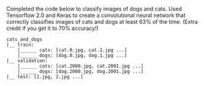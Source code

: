 Completed the code below to classify images of dogs and cats. Used Tensorflow 2.0 and Keras to create a convolutional neural network that correctly classifies images of cats and dogs at least 63% of the time. (Extra credit if you get it to 70% accuracy!)
```
cats_and_dogs
|__ train:
    |______ cats: [cat.0.jpg, cat.1.jpg ...]
    |______ dogs: [dog.0.jpg, dog.1.jpg ...]
|__ validation:
    |______ cats: [cat.2000.jpg, cat.2001.jpg ...]
    |______ dogs: [dog.2000.jpg, dog.2001.jpg ...]
|__ test: [1.jpg, 2.jpg ...]
```

